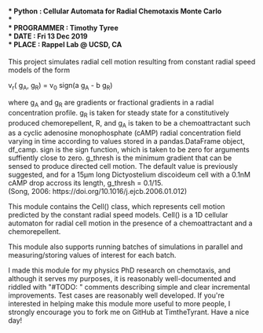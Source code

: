 <h4>
* Python       :   Cellular Automata for Radial Chemotaxis Monte Carlo<br>
*<br>
* PROGRAMMER   :   Timothy Tyree<br>
* DATE         :   Fri 13 Dec 2019 <br>
* PLACE        :   Rappel Lab @ UCSD, CA<br>
</h4>



<p>This project simulates radial cell motion resulting from constant radial speed models of the form</p>

 v<sub>r</sub>( g<sub>A</sub>,  g<sub>R</sub>) = v<sub>0</sub> sign(a g<sub>A</sub> - b g<sub>R</sub>)

<p>where  g<sub>A</sub> and g<sub>R</sub> are gradients or fractional gradients in a radial concentration profile.
g<sub>R</sub> is taken for steady state for a constitutively produced chemorepellent, R, and g<sub>A</sub> is taken to be a chemoattractant such as a cyclic adenosine monophosphate (cAMP) radial concentration field varying in time according to values stored in a pandas.DataFrame object, df_camp.  sign is the sign function, which is taken to be zero for arguments suffiently close to zero.  g_thresh is the minimum gradient that can be sensed to produce directed cell motion.  The default value is previously suggested, and for a 15µm long Dictyostelium discoideum cell with a 0.1nM cAMP drop accross its length, g_thresh = 0.1/15.<br>
(Song, 2006: https://doi.org/10.1016/j.ejcb.2006.01.012)</p>

<p>This module contains the Cell() class, which represents cell motion predicted by the constant radial speed models. Cell() is a 1D cellular automaton for radial cell motion in the presence of a chemoattractant and a chemorepellent.</p>
	
<p>This module also supports running batches of simulations in parallel and measuring/storing values of interest for each batch. </p>

<p>I made this module for my physics PhD research on chemotaxis, and although it serves my purposes, it is reasonably well-documented and riddled with "#TODO: " comments describing simple and clear incremental improvements.  Test cases are reasonably well developed.  If you're interested in helping make this module more useful to more people, I strongly encourage you to fork me on GitHub at TimtheTyrant.  Have a nice day!</p>
